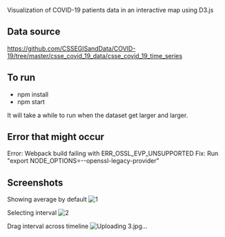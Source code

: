 Visualization of COVID-19 patients data in an interactive map using D3.js

## Data source
https://github.com/CSSEGISandData/COVID-19/tree/master/csse_covid_19_data/csse_covid_19_time_series

## To run
- npm install
- npm start

It will take a while to run when the dataset get larger and larger.

## Error that might occur
Error: Webpack build failing with ERR_OSSL_EVP_UNSUPPORTED
Fix: Run "export NODE_OPTIONS=--openssl-legacy-provider"

## Screenshots
Showing average by default
![1](https://github.com/arjun-gautam/covid-19-data-viz/assets/10881526/51512e90-536b-4f85-9220-4e7077123260)


Selecting interval
![2](https://github.com/arjun-gautam/covid-19-data-viz/assets/10881526/bf270135-fadc-477a-9825-80734555d2f5)


Drag interval across timeline
![Uploading 3.jpg…]()

